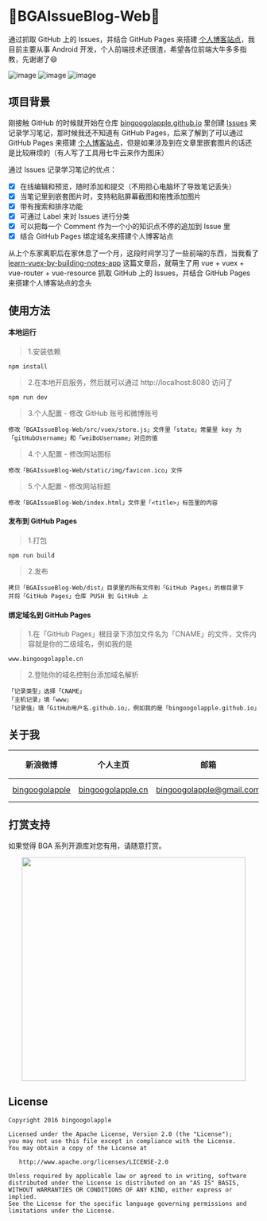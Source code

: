 :running:BGAIssueBlog-Web:running:
============

通过抓取 GitHub 上的 Issues，并结合 GitHub Pages 来搭建 [个人博客站点](http://www.bingoogolapple.cn)，我目前主要从事 Android 开发，个人前端技术还很渣，希望各位前端大牛多多指教，先谢谢了:smile:

![image](https://user-images.githubusercontent.com/8949716/28313463-815b9dd8-6be9-11e7-9edc-d11989dda0e3.png)
![image](https://user-images.githubusercontent.com/8949716/28313570-ef41e780-6be9-11e7-9609-b84a48029758.png)
![image](https://user-images.githubusercontent.com/8949716/28313649-3a6a637c-6bea-11e7-9a2f-364def9d37a5.png)

## 项目背景

刚接触 GitHub 的时候就开始在仓库 [bingoogolapple.github.io](https://github.com/bingoogolapple/bingoogolapple.github.io) 里创建 [Issues](https://github.com/bingoogolapple/bingoogolapple.github.io/issues) 来记录学习笔记，那时候我还不知道有 GitHub Pages，后来了解到了可以通过 GitHub Pages 来搭建 [个人博客站点](http://www.bingoogolapple.cn)，但是如果涉及到在文章里嵌套图片的话还是比较麻烦的（有人写了工具用七牛云来作为图床）

通过 Issues 记录学习笔记的优点：

- [x] 在线编辑和预览，随时添加和提交（不用担心电脑坏了导致笔记丢失）
- [x] 当笔记里到嵌套图片时，支持粘贴屏幕截图和拖拽添加图片
- [x] 带有搜索和排序功能
- [x] 可通过 Label 来对 Issues 进行分类
- [x] 可以把每一个 Comment 作为一个小的知识点不停的追加到 Issue 里
- [x] 结合 GitHub Pages 绑定域名来搭建个人博客站点

从上个东家离职后在家休息了一个月，这段时间学习了一些前端的东西，当我看了 [learn-vuex-by-building-notes-app](https://coligo.io/learn-vuex-by-building-notes-app) 这篇文章后，就萌生了用 vue + vuex + vue-router + vue-resource 抓取 GitHub 上的 Issues，并结合 GitHub Pages 来搭建个人博客站点的念头

## 使用方法

#### 本地运行

> 1.安装依赖

```
npm install
```
> 2.在本地开启服务，然后就可以通过 http://localhost:8080 访问了

```
npm run dev
```
> 3.个人配置 - 修改 GitHub 账号和微博账号

```
修改「BGAIssueBlog-Web/src/vuex/store.js」文件里「state」常量里 key 为「gitHubUsername」和「weiBoUsername」对应的值
```
> 4.个人配置 - 修改网站图标

```
修改「BGAIssueBlog-Web/static/img/favicon.ico」文件
```
> 5.个人配置 - 修改网站标题

```
修改「BGAIssueBlog-Web/index.html」文件里「<title>」标签里的内容
```

#### 发布到 GitHub Pages

> 1.打包

```
npm run build
```
> 2.发布

```
拷贝「BGAIssueBlog-Web/dist」目录里的所有文件到「GitHub Pages」的根目录下
并将「GitHub Pages」仓库 PUSH 到 GitHub 上
```

#### 绑定域名到 GitHub Pages
> 1.在「GitHub Pages」根目录下添加文件名为「CNAME」的文件，文件内容就是你的二级域名，例如我的是

```
www.bingoogolapple.cn
```
> 2.登陆你的域名控制台添加域名解析

```
「记录类型」选择「CNAME」
「主机记录」填「www」
「记录值」填「GitHub用户名.github.io」，例如我的是「bingoogolapple.github.io」
```

## 关于我

| 新浪微博 | 个人主页 | 邮箱 | BGA系列开源库QQ群
| ------------ | ------------- | ------------ | ------------ |
| <a href="http://weibo.com/bingoogol" target="_blank">bingoogolapple</a> | <a  href="http://www.bingoogolapple.cn" target="_blank">bingoogolapple.cn</a>  | <a href="mailto:bingoogolapple@gmail.com" target="_blank">bingoogolapple@gmail.com</a> | ![BGA_CODE_CLUB](http://7xk9dj.com1.z0.glb.clouddn.com/BGA_CODE_CLUB.png?imageView2/2/w/200) |

## 打赏支持

如果觉得 BGA 系列开源库对您有用，请随意打赏。

<p align="center">
  <img src="http://7xk9dj.com1.z0.glb.clouddn.com/bga_pay.png" width="450">
</p>

## License

    Copyright 2016 bingoogolapple

    Licensed under the Apache License, Version 2.0 (the "License");
    you may not use this file except in compliance with the License.
    You may obtain a copy of the License at

       http://www.apache.org/licenses/LICENSE-2.0

    Unless required by applicable law or agreed to in writing, software
    distributed under the License is distributed on an "AS IS" BASIS,
    WITHOUT WARRANTIES OR CONDITIONS OF ANY KIND, either express or implied.
    See the License for the specific language governing permissions and
    limitations under the License.
